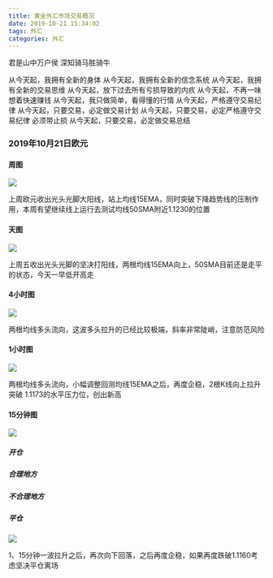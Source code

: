```yaml
---
title: 黄金外汇市场交易概况
date: 2019-10-21 15:34:02
tags: 外汇
categories: 外汇
---
```


君是山中万户侯
深知骑马胜骑牛


从今天起，我拥有全新的身体
从今天起，我拥有全新的信念系统
从今天起，我拥有全新的交易思维
从今天起，放下过去所有亏损导致的内疚
从今天起，不再一味想着快速赚钱
从今天起，我只做简单，看得懂的行情
从今天起，严格遵守交易纪律
从今天起，只要交易，必定做交易计划
从今天起，只要交易，必定严格遵守交易纪律
必须带止损
从今天起，只要交易，必定做交易总结

### 2019年10月21日欧元
#### 周图
![](https://myforex.oss-cn-shanghai.aliyuncs.com/forex2019/10/21%E6%AC%A7%E5%85%83/%E5%91%A8%E5%9B%BE.png)

上周欧元收出光头光脚大阳线，站上均线15EMA，同时突破下降趋势线的压制作用，本周有望继续线上运行去测试均线50SMA附近1.1230的位置
#### 天图
![](https://myforex.oss-cn-shanghai.aliyuncs.com/forex2019/10/21%E6%AC%A7%E5%85%83/%E5%A4%A9%E5%9B%BE.png)

上周五收出光头光脚的坚决打阳线，两根均线15EMA向上，50SMA目前还是走平的状态，今天一早低开高走
#### 4小时图
![](https://myforex.oss-cn-shanghai.aliyuncs.com/forex2019/10/21%E6%AC%A7%E5%85%83/4%E5%B0%8F%E6%97%B6%E5%9B%BE.png)

两根均线多头流向，这波多头拉升的已经比较极端，斜率非常陡峭，注意防范风险
#### 1小时图
![](https://myforex.oss-cn-shanghai.aliyuncs.com/forex2019/10/21%E6%AC%A7%E5%85%83/1%E5%B0%8F%E6%97%B6%E5%9B%BE.png)

两根均线多头流向，小幅调整回测均线15EMA之后，再度企稳，2根K线向上拉升突破 1.1173的水平压力位，创出新高
#### 15分钟图
![](https://myforex.oss-cn-shanghai.aliyuncs.com/forex2019/10/21%E6%AC%A7%E5%85%83/15%E5%88%86%E9%92%9F%E5%9B%BE.png)

##### 开仓
##### 合理地方


##### 不合理地方


##### 平仓
![](https://myforex.oss-cn-shanghai.aliyuncs.com/forex2019/10/21%E6%AC%A7%E5%85%83/%E5%9B%9E%E9%A1%BE.png)

1、15分钟一波拉升之后，再次向下回落，之后再度企稳，如果再度跌破1.1160考虑坚决平仓离场
